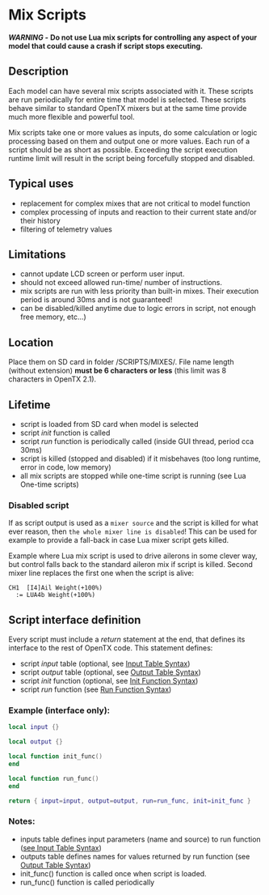 # Mix Scripts

_**WARNING -**_ **Do not use Lua mix scripts for controlling any aspect of your model that could cause a crash if script stops executing.**

## Description

Each model can have several mix scripts associated with it. These scripts are run periodically for entire time that model is selected. These scripts behave similar to standard OpenTX mixers but at the same time provide much more flexible and powerful tool.

Mix scripts take one or more values as inputs, do some calculation or logic processing based on them and output one or more values. Each run of a script should be as short as possible. Exceeding the script execution runtime limit will result in the script being forcefully stopped and disabled.

## Typical uses

* replacement for complex mixes that are not critical to model function
* complex processing of inputs and reaction to their current state and/or their history
* filtering of telemetry values

## Limitations

* cannot update LCD screen or perform user input.
* should not exceed allowed run-time/ number of instructions.
* mix scripts are run with less priority than built-in mixes. Their execution period is around 30ms and is not guaranteed!
* can be disabled/killed anytime due to logic errors in script, not enough free memory, etc...\)

## Location

Place them on SD card in folder /SCRIPTS/MIXES/. File name length \(without extension\) **must be 6 characters or less** \(this limit was 8 characters in OpenTX 2.1\).

## Lifetime

* script is loaded from SD card when model is selected
* script _init_ function is called
* script _run_ function is periodically called \(inside GUI thread, period cca 30ms\)
* script is killed \(stopped and disabled\) if it misbehaves \(too long runtime, error in code, low memory\)
* all mix scripts are stopped while one-time script is running \(see Lua One-time scripts\)

### Disabled script

If as script output is used as a `mixer source` and the script is killed for what ever reason, then `the whole mixer line is disabled`! This can be used for example to provide a fall-back in case Lua mixer script gets killed.

Example where Lua mix script is used to drive ailerons in some clever way, but control falls back to the standard aileron mix if script is killed. Second mixer line replaces the first one when the script is alive:

```text
CH1  [I4]Ail Weight(+100%)
  := LUA4b Weight(+100%)
```

## Script interface definition

Every script must include a _return_ statement at the end, that defines its interface to the rest of OpenTX code. This statement defines:

* script _input_ table \(optional, see [Input Table Syntax](../part_ii_-_opentx_lua_api_programming_guide/input_table_syntax.md)\)
* script _output_ table \(optional, see [Output Table Syntax](https://github.com/opentx/opentx-2-3-lua-reference-guide/tree/0d355d19f1961b689994cf78b84005864d33f9b5/output_table_syntax.md)\)
* script _init_ function \(optional, see [Init Function Syntax](https://github.com/opentx/opentx-2-3-lua-reference-guide/tree/0d355d19f1961b689994cf78b84005864d33f9b5/init_function_syntax.md)\)
* script _run_ function \(see [Run Function Syntax](https://github.com/opentx/opentx-2-3-lua-reference-guide/tree/0d355d19f1961b689994cf78b84005864d33f9b5/run_function_syntax.md)\)

### Example \(interface only\):

```lua
local input {}

local output {}

local function init_func()
end

local function run_func()
end

return { input=input, output=output, run=run_func, init=init_func }
```

### Notes:

* inputs table defines input parameters \(name and source\) to run function \([see Input Table Syntax](../part_ii_-_opentx_lua_api_programming_guide/input_table_syntax.md)\)
* outputs table defines names for values returned by run function \(see [Output Table Syntax](https://github.com/opentx/opentx-2-3-lua-reference-guide/tree/0d355d19f1961b689994cf78b84005864d33f9b5/output_table_syntax.md)\)
* init\_func\(\) function is called once when script is loaded.
* run\_func\(\) function is called periodically

